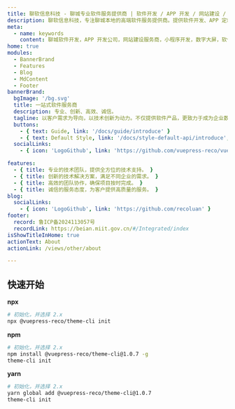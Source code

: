 ```yaml
---
title: 聊软信息科技 - 聊城专业软件服务提供商 | 软件开发 / APP 开发 / 网站建设 / 小程序 / 数字大屏 / 软件外包 / OA 系统
description: 聊软信息科技，专注聊城本地的高端软件服务提供商。提供软件开发、APP 定制、网站建设、小程序开发、数字大屏可视化、软件外包服务，涵盖 OA 办公系统、ERP 系统、电商平台搭建、微信公众号开发、人工智能应用（数据标注 / 地图标注）等。助力企业数字化转型，提供从系统集成、信息建设到服务运维的全流程解决方案
meta:
  - name: keywords
    content: 聊城软件开发，APP 开发公司，网站建设服务商，小程序开发，数字大屏，软件外包，OA 系统定制，企业数字化转型，ERP 系统开发，人工智能应用
home: true
modules:
  - BannerBrand
  - Features
  - Blog
  - MdContent
  - Footer
bannerBrand:
  bgImage: '/bg.svg'
  title: 一站式软件服务商
  description: 专业、创新、高效、诚信。
  tagline: 以客户需求为导向，以技术创新为动力。不仅提供软件产品，更致力于成为企业数字化转型的可靠伙伴，通过专业的技术服务，帮助企业提升竞争力，实现可持续发展。​无论您是需要开发一款全新的应用系统，还是希望对现有系统进行升级改造，亦或是寻求数字化转型的整体解决方案，聊软信息科技都将为您提供专业的咨询与服务
  buttons:
    - { text: Guide, link: '/docs/guide/introduce' }
    - { text: Default Style, link: '/docs/style-default-api/introduce', type: 'plain' }
  socialLinks:
    - { icon: 'LogoGithub', link: 'https://github.com/vuepress-reco/vuepress-theme-reco' }

features:
  - { title: 专业的技术团队，提供全方位的技术支持。 }
  - { title: 创新的技术解决方案，满足不同企业的需求。 }
  - { title: 高效的团队协作，确保项目按时完成。 }
  - { title: 诚信的服务态度，为客户提供高质量的服务。 }
blog:
  socialLinks:
    - { icon: 'LogoGithub', link: 'https://github.com/recoluan' }
footer:
  record: 鲁ICP备2024113057号
  recordLink: https://beian.miit.gov.cn/#/Integrated/index
isShowTitleInHome: true
actionText: About
actionLink: /views/other/about

---
```


## 快速开始

**npx**

```bash
# 初始化，并选择 2.x
npx @vuepress-reco/theme-cli init
```

**npm**

```bash
# 初始化，并选择 2.x
npm install @vuepress-reco/theme-cli@1.0.7 -g
theme-cli init
```

**yarn**

```bash
# 初始化，并选择 2.x
yarn global add @vuepress-reco/theme-cli@1.0.7
theme-cli init
```
